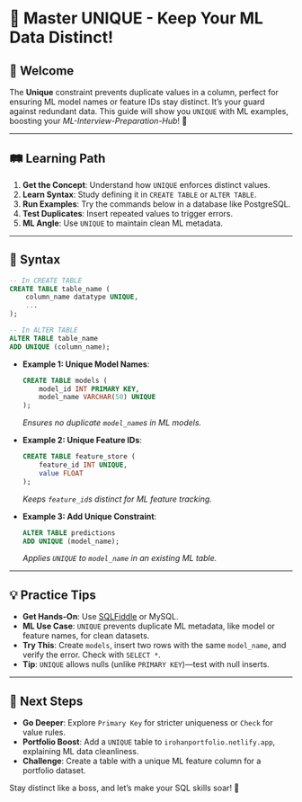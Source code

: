 # 🎉 Master UNIQUE - Keep Your ML Data Distinct!

## 🌟 Welcome

The **Unique** constraint prevents duplicate values in a column, perfect for ensuring ML model names or feature IDs stay distinct. It’s your guard against redundant data. This guide will show you `UNIQUE` with ML examples, boosting your *ML-Interview-Preparation-Hub*! 🚀

---

## 🛤️ Learning Path

1. **Get the Concept**: Understand how `UNIQUE` enforces distinct values.
2. **Learn Syntax**: Study defining it in `CREATE TABLE` or `ALTER TABLE`.
3. **Run Examples**: Try the commands below in a database like PostgreSQL.
4. **Test Duplicates**: Insert repeated values to trigger errors.
5. **ML Angle**: Use `UNIQUE` to maintain clean ML metadata.

---

## 📜 Syntax

```sql
-- In CREATE TABLE
CREATE TABLE table_name (
    column_name datatype UNIQUE,
    ...
);

-- In ALTER TABLE
ALTER TABLE table_name
ADD UNIQUE (column_name);
```

- **Example 1: Unique Model Names**:
  ```sql
  CREATE TABLE models (
      model_id INT PRIMARY KEY,
      model_name VARCHAR(50) UNIQUE
  );
  ```
  *Ensures no duplicate `model_name`s in ML models.*

- **Example 2: Unique Feature IDs**:
  ```sql
  CREATE TABLE feature_store (
      feature_id INT UNIQUE,
      value FLOAT
  );
  ```
  *Keeps `feature_id`s distinct for ML feature tracking.*

- **Example 3: Add Unique Constraint**:
  ```sql
  ALTER TABLE predictions
  ADD UNIQUE (model_name);
  ```
  *Applies `UNIQUE` to `model_name` in an existing ML table.*

---

## 💡 Practice Tips

- **Get Hands-On**: Use [SQLFiddle](http://sqlfiddle.com) or MySQL.
- **ML Use Case**: `UNIQUE` prevents duplicate ML metadata, like model or feature names, for clean datasets.
- **Try This**: Create `models`, insert two rows with the same `model_name`, and verify the error. Check with `SELECT *`.
- **Tip**: `UNIQUE` allows nulls (unlike `PRIMARY KEY`)—test with null inserts.

---

## 🚀 Next Steps

- **Go Deeper**: Explore `Primary Key` for stricter uniqueness or `Check` for value rules.
- **Portfolio Boost**: Add a `UNIQUE` table to `irohanportfolio.netlify.app`, explaining ML data cleanliness.
- **Challenge**: Create a table with a unique ML feature column for a portfolio dataset.

Stay distinct like a boss, and let’s make your SQL skills soar! 🌟